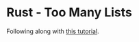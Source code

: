 # Rust - Too Many Lists

Following along with [this tutorial](http://rust-unofficial.github.io/too-many-lists/).
